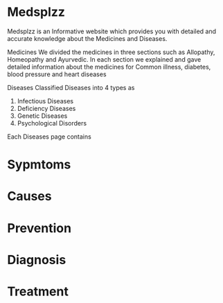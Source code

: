 # Medsplzz
Medsplzz is an Informative website which provides you with detailed and accurate knowledge about the Medicines and Diseases.

Medicines
We divided the medicines in three sections such as Allopathy, Homeopathy
and Ayurvedic.
In each section we explained and gave detailed information about the
medicines for Common illness, diabetes, blood pressure and heart diseases

Diseases
Classified Diseases into 4 types as
1) Infectious Diseases
2) Deficiency Diseases
3) Genetic Diseases
4) Psychological Disorders

Each Diseases page contains
# Sypmtoms
# Causes
# Prevention
# Diagnosis
# Treatment
